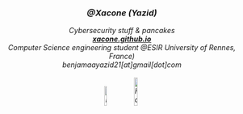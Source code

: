 <div align="center"><i>
<h3> @Xacone (Yazid) </h3>
Cybersecurity stuff & pancakes <br>
<b><a href="https://xacone.github.io">xacone.github.io</a></b><br>
Computer Science engineering student @ESIR   University of Rennes, France)<br>
benjamaayazid21[at]gmail[dot]com <br><br>
<a href="https://www.linkedin.com/in/yazid-benjamaa/" target="_blank"><img src="https://img.shields.io/badge/LinkedIn-%230077B5.svg?&style=flat-square&logo=linkedin&logoColor=white" alt="LinkedIn" width="10%"></a>
<a href="https://app.hackthebox.com/users/1400723"><img src="https://img.shields.io/badge/-HackTheBox-%239FEF00?style=for-the-badge&logo=hackthebox&logoColor=white" alt="HackTheBox" width="12%"></a>
<br></div>
</i>
